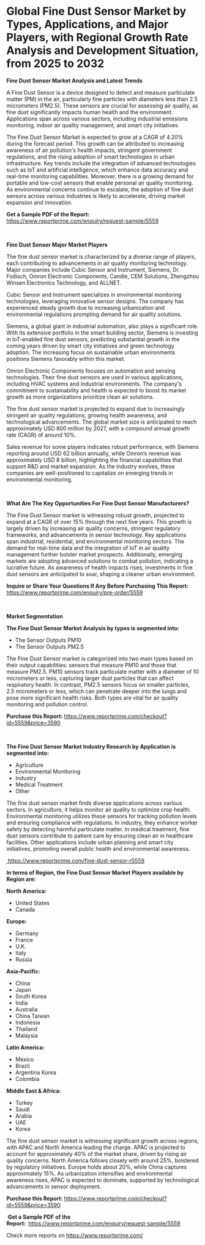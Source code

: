 <p><h1>Global Fine Dust Sensor Market by Types, Applications, and Major Players, with Regional Growth Rate Analysis and Development Situation, from 2025 to 2032</h1></p><p><strong>Fine Dust Sensor Market Analysis and Latest Trends</strong></p>
<p><p>A Fine Dust Sensor is a device designed to detect and measure particulate matter (PM) in the air, particularly fine particles with diameters less than 2.5 micrometers (PM2.5). These sensors are crucial for assessing air quality, as fine dust significantly impacts human health and the environment. Applications span across various sectors, including industrial emissions monitoring, indoor air quality management, and smart city initiatives.</p><p>The Fine Dust Sensor Market is expected to grow at a CAGR of 4.20% during the forecast period. This growth can be attributed to increasing awareness of air pollution's health impacts, stringent government regulations, and the rising adoption of smart technologies in urban infrastructure. Key trends include the integration of advanced technologies such as IoT and artificial intelligence, which enhance data accuracy and real-time monitoring capabilities. Moreover, there is a growing demand for portable and low-cost sensors that enable personal air quality monitoring. As environmental concerns continue to escalate, the adoption of fine dust sensors across various industries is likely to accelerate, driving market expansion and innovation.</p></p>
<p><strong>Get a Sample PDF of the Report:&nbsp;</strong> <a href="https://www.reportprime.com/enquiry/request-sample/5559?utm_campaign=2811&utm_medium=2&utm_source=Github&utm_content=ia&utm_term=19032025&utm_id=fine-dust-sensor">https://www.reportprime.com/enquiry/request-sample/5559</a></p>
<p>&nbsp;</p>
<p><strong>Fine Dust Sensor Major Market Players</strong></p>
<p><p>The fine dust sensor market is characterized by a diverse range of players, each contributing to advancements in air quality monitoring technology. Major companies include Cubic Sensor and Instrument, Siemens, Dr. Fodisch, Omron Electronic Components, Candle, CEM Solutions, Zhengzhou Winsen Electronics Technology, and ALLNET.</p><p>Cubic Sensor and Instrument specializes in environmental monitoring technologies, leveraging innovative sensor designs. The company has experienced steady growth due to increasing urbanization and environmental regulations prompting demand for air quality solutions.</p><p>Siemens, a global giant in industrial automation, also plays a significant role. With its extensive portfolio in the smart building sector, Siemens is investing in IoT-enabled fine dust sensors, predicting substantial growth in the coming years driven by smart city initiatives and green technology adoption. The increasing focus on sustainable urban environments positions Siemens favorably within this market.</p><p>Omron Electronic Components focuses on automation and sensing technologies. Their fine dust sensors are used in various applications, including HVAC systems and industrial environments. The company's commitment to sustainability and health is expected to boost its market growth as more organizations prioritize clean air solutions.</p><p>The fine dust sensor market is projected to expand due to increasingly stringent air quality regulations, growing health awareness, and technological advancements. The global market size is anticipated to reach approximately USD 800 million by 2027, with a compound annual growth rate (CAGR) of around 10%.</p><p>Sales revenue for some players indicates robust performance, with Siemens reporting around USD 62 billion annually, while Omron’s revenue was approximately USD 8 billion, highlighting the financial capabilities that support R&D and market expansion. As the industry evolves, these companies are well-positioned to capitalize on emerging trends in environmental monitoring.</p></p>
<p>&nbsp;</p>
<p><strong>What Are The Key Opportunities For Fine Dust Sensor Manufacturers?</strong></p>
<p><p>The Fine Dust Sensor market is witnessing robust growth, projected to expand at a CAGR of over 15% through the next five years. This growth is largely driven by increasing air quality concerns, stringent regulatory frameworks, and advancements in sensor technology. Key applications span industrial, residential, and environmental monitoring sectors. The demand for real-time data and the integration of IoT in air quality management further bolster market prospects. Additionally, emerging markets are adopting advanced solutions to combat pollution, indicating a lucrative future. As awareness of health impacts rises, investments in fine dust sensors are anticipated to soar, shaping a cleaner urban environment.</p></p>
<p><strong>Inquire or Share Your Questions If Any Before Purchasing This Report:</strong> <a href="https://www.reportprime.com/enquiry/pre-order/5559?utm_campaign=2811&utm_medium=2&utm_source=Github&utm_content=ia&utm_term=19032025&utm_id=fine-dust-sensor">https://www.reportprime.com/enquiry/pre-order/5559</a></p>
<p>&nbsp;</p>
<p><strong>Market Segmentation</strong></p>
<p><strong>The Fine Dust Sensor Market Analysis by types is segmented into:</strong></p>
<p><ul><li>The Sensor Outputs PM10</li><li>The Sensor Outputs PM2.5</li></ul></p>
<p><p>The Fine Dust Sensor market is categorized into two main types based on their output capabilities: sensors that measure PM10 and those that measure PM2.5. PM10 sensors track particulate matter with a diameter of 10 micrometers or less, capturing larger dust particles that can affect respiratory health. In contrast, PM2.5 sensors focus on smaller particles, 2.5 micrometers or less, which can penetrate deeper into the lungs and pose more significant health risks. Both types are vital for air quality monitoring and pollution control.</p></p>
<p><strong>Purchase this Report:&nbsp;</strong><a href="https://www.reportprime.com/checkout?id=5559&price=3590&utm_campaign=2811&utm_medium=2&utm_source=Github&utm_content=ia&utm_term=19032025&utm_id=fine-dust-sensor">https://www.reportprime.com/checkout?id=5559&price=3590</a></p>
<p>&nbsp;</p>
<p><strong>The Fine Dust Sensor Market Industry Research by Application is segmented into:</strong></p>
<p><ul><li>Agriculture</li><li>Environmental Monitoring</li><li>Industry</li><li>Medical Treatment</li><li>Other</li></ul></p>
<p><p>The fine dust sensor market finds diverse applications across various sectors. In agriculture, it helps monitor air quality to optimize crop health. Environmental monitoring utilizes these sensors for tracking pollution levels and ensuring compliance with regulations. In industry, they enhance worker safety by detecting harmful particulate matter. In medical treatment, fine dust sensors contribute to patient care by ensuring clean air in healthcare facilities. Other applications include urban planning and smart city initiatives, promoting overall public health and environmental awareness.</p></p>
<p><a href="https://www.reportprime.com/fine-dust-sensor-r5559?utm_campaign=2811&utm_medium=2&utm_source=Github&utm_content=ia&utm_term=19032025&utm_id=fine-dust-sensor">&nbsp;https://www.reportprime.com/fine-dust-sensor-r5559</a></p>
<p><strong>In terms of Region, the Fine Dust Sensor Market Players available by Region are:</strong></p>
<p>
    <p> <strong> North America: </strong>
        <ul>
            <li>United States</li>
            <li>Canada</li>
        </ul>
        </p> 
    <p> <strong> Europe: </strong>
        <ul>
            <li>Germany</li>
            <li>France</li>
            <li>U.K.</li>
            <li>Italy</li>
            <li>Russia</li>
        </ul>
        </p> 
    <p> <strong> Asia-Pacific: </strong>
        <ul>
            <li>China</li>
            <li>Japan</li>
            <li>South Korea</li>
            <li>India</li>
            <li>Australia</li>
            <li>China Taiwan</li>
            <li>Indonesia</li>
            <li>Thailand</li>
            <li>Malaysia</li>
        </ul>
        </p> 
    <p> <strong> Latin America: </strong>
        <ul>
            <li>Mexico</li>
            <li>Brazil</li>
            <li>Argentina Korea</li>
            <li>Colombia</li>
        </ul>
        </p> 
    <p> <strong> Middle East & Africa: </strong>
        <ul>
            <li>Turkey</li>
            <li>Saudi</li>
            <li>Arabia</li>
            <li>UAE</li>
            <li>Korea</li>
        </ul>
    </p>
    </p>
<p><p>The fine dust sensor market is witnessing significant growth across regions, with APAC and North America leading the charge. APAC is projected to account for approximately 40% of the market share, driven by rising air quality concerns. North America follows closely with around 25%, bolstered by regulatory initiatives. Europe holds about 20%, while China captures approximately 15%. As urbanization intensifies and environmental awareness rises, APAC is expected to dominate, supported by technological advancements in sensor deployment.</p></p>
<p><strong>Purchase this Report: </strong><a href="https://www.reportprime.com/checkout?id=5559&price=3590&utm_campaign=2811&utm_medium=2&utm_source=Github&utm_content=ia&utm_term=19032025&utm_id=fine-dust-sensor">https://www.reportprime.com/checkout?id=5559&price=3590</a></p>
<p>&nbsp;<strong>Get a Sample PDF of the Report:&nbsp;&nbsp;</strong><a href="https://www.reportprime.com/enquiry/request-sample/5559?utm_campaign=2811&utm_medium=2&utm_source=Github&utm_content=ia&utm_term=19032025&utm_id=fine-dust-sensor">https://www.reportprime.com/enquiry/request-sample/5559</a></p>
<p><strong></strong></p>
<p>Check more reports on <a href="https://www.reportprime.com/?utm_campaign=2811&utm_medium=2&utm_source=Github&utm_content=ia&utm_term=19032025&utm_id=fine-dust-sensor">https://www.reportprime.com/</a></p>
